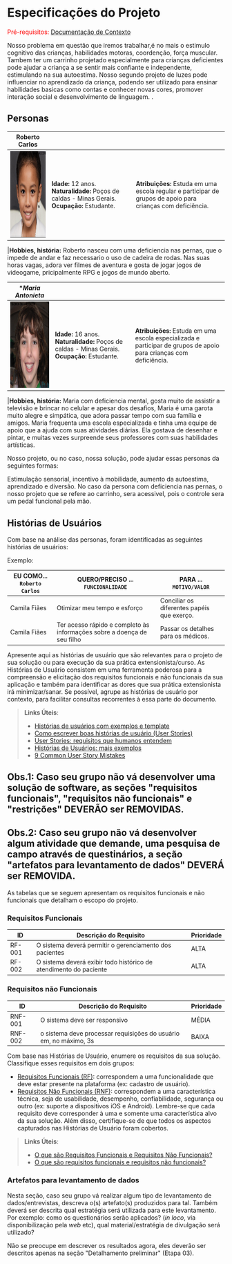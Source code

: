 # Especificações do Projeto

<span style="color:red">Pré-requisitos: <a href="1-Documentação de Contexto.md"> Documentação de Contexto</a></span>

Nosso problema em questão que iremos trabalhar,é no mais o estimulo cognitivo das crianças, habilidades motoras, coordenção, força muscular.
Tambem ter um carrinho projetado especialmente para crianças deficientes pode ajudar a criança a se sentir mais confiante e independente,
estimulando na sua autoestima. Nosso segundo projeto de luzes pode influenciar no aprendizado da criança, podendo ser utilizado para ensinar 
habilidades basicas como contas e conhecer novas cores, promover interação social e desenvolvimento de linguagem.
.
## Personas


|**Roberto Carlos**|           |                             | 
|-------------------|-----------|-----------------------------|
<img src="https://github.com/ICEI-PUC-Minas-PPC-CC/ppc-cc-2023-1-ment2-noite-aplicacao-interativa/blob/main/Roberto%20Carlos.png" width="200" height="200"/>|**Idade:** 12 anos. **Naturalidade:** Poços de caldas - Minas Gerais. **Ocupação:** Estudante.       |**Atribuições:** Estuda em uma escola regular e participar de grupos de apoio para crianças com deficiência.

|**Hobbies, história:** Roberto nasceu com uma deficiencia nas pernas, que o impede de andar e faz necessario o uso de cadeira de rodas. Nas suas horas vagas, adora ver filmes de aventura e gosta de jogar jogos de videogame, pricipalmente RPG e jogos de mundo aberto.

|**Maria Antonieta*|           |                             | 
|-------------------|-----------|-----------------------------|
<img src="https://github.com/ICEI-PUC-Minas-PPC-CC/ppc-cc-2023-1-ment2-noite-aplicacao-interativa/blob/main/Maria%20Antonieta.png" width="200" height="200"/>|**Idade:** 16 anos. **Naturalidade:** Poços de caldas - Minas Gerais. **Ocupação:** Estudante.       |**Atribuições:** Estuda em uma escola especializada e participar de grupos de apoio para crianças com deficiência.

|**Hobbies, história:** Maria com deficiencia mental, gosta muito de assistir a televisão e brincar no celular e apesar dos desafios, Maria é uma garota muito alegre e simpática, que adora passar tempo com sua família e amigos. Maria frequenta uma escola especializada e tinha uma equipe de apoio que a ajuda com suas atividades diárias. Ela gostava de desenhar e pintar, e muitas vezes surpreende seus professores com suas habilidades artísticas.

Nosso projeto, ou no caso, nossa solução, pode ajudar essas personas da seguintes formas: 

Estimulação sensorial, incentivo à mobilidade, aumento da autoestima, aprendizado e diversão. No caso da persona com deficiencia nas pernas, o nosso projeto  que se refere ao carrinho, sera acessivel, pois o controle sera um pedal funcional pela mão.

## Histórias de Usuários

Com base na análise das personas, foram identificadas as seguintes histórias de usuários:

Exemplo:

|EU COMO... `Roberto Carlos`| QUERO/PRECISO ... `FUNCIONALIDADE` |PARA ... `MOTIVO/VALOR`                 |
|--------------------|------------------------------------|----------------------------------------|
|Camila Fiães | Otimizar meu tempo e esforço | Conciliar os diferentes papéis que exerço. |
|Camila Fiães | Ter acesso rápido e completo às informações sobre a doença de seu filho | Passar os detalhes para os médicos. |

Apresente aqui as histórias de usuário que são relevantes para o projeto de sua solução ou para execução da sua prática extensionista/curso. As Histórias de Usuário consistem em uma ferramenta poderosa para a compreensão e elicitação dos requisitos funcionais e não funcionais da sua aplicação e também para identificar as dores que sua prática extensionista irá minimizar/sanar. Se possível, agrupe as histórias de usuário por contexto, para facilitar consultas recorrentes à essa parte do documento.

> **Links Úteis**:
> - [Histórias de usuários com exemplos e template](https://www.atlassian.com/br/agile/project-management/user-stories)
> - [Como escrever boas histórias de usuário (User Stories)](https://medium.com/vertice/como-escrever-boas-users-stories-hist%C3%B3rias-de-usu%C3%A1rios-b29c75043fac)
> - [User Stories: requisitos que humanos entendem](https://www.luiztools.com.br/post/user-stories-descricao-de-requisitos-que-humanos-entendem/)
> - [Histórias de Usuários: mais exemplos](https://www.reqview.com/doc/user-stories-example.html)
> - [9 Common User Story Mistakes](https://airfocus.com/blog/user-story-mistakes/)

## Obs.1: Caso seu grupo não vá desenvolver uma solução de software, as seções "requisitos funcionais", "requisitos não funcionais" e "restrições" DEVERÃO ser REMOVIDAS.
## Obs.2: Caso seu grupo não vá desenvolver algum atividade que demande, uma pesquisa de campo através de questinários, a seção "artefatos para levantamento de dados" DEVERÁ ser REMOVIDA.

As tabelas que se seguem apresentam os requisitos funcionais e não funcionais que detalham o escopo do projeto.

### Requisitos Funcionais

|ID    | Descrição do Requisito  | Prioridade |
|------|-----------------------------------------|----|
|RF-001| O sistema deverá permitir o gerenciamento dos pacientes | ALTA | 
|RF-002| O sistema deverá exibir todo histórico de atendimento do paciente   | ALTA |


### Requisitos não Funcionais

|ID     | Descrição do Requisito  |Prioridade |
|-------|-------------------------|----|
|RNF-001| O sistema deve ser responsivo | MÉDIA | 
|RNF-002| o sistema deve processar requisições do usuário em, no máximo, 3s |  BAIXA | 

Com base nas Histórias de Usuário, enumere os requisitos da sua solução. Classifique esses requisitos em dois grupos:

- [Requisitos Funcionais
 (RF)](https://pt.wikipedia.org/wiki/Requisito_funcional):
 correspondem a uma funcionalidade que deve estar presente na
  plataforma (ex: cadastro de usuário).
- [Requisitos Não Funcionais
  (RNF)](https://pt.wikipedia.org/wiki/Requisito_n%C3%A3o_funcional):
  correspondem a uma característica técnica, seja de usabilidade,
  desempenho, confiabilidade, segurança ou outro (ex: suporte a
  dispositivos iOS e Android).
Lembre-se que cada requisito deve corresponder à uma e somente uma
característica alvo da sua solução. Além disso, certifique-se de que
todos os aspectos capturados nas Histórias de Usuário foram cobertos.

> **Links Úteis**:
> - [O que são Requisitos Funcionais e Requisitos Não Funcionais?](https://codificar.com.br/requisitos-funcionais-nao-funcionais/)
> - [O que são requisitos funcionais e requisitos não funcionais?](https://analisederequisitos.com.br/requisitos-funcionais-e-requisitos-nao-funcionais-o-que-sao/)

### Artefatos para levantamento de dados

Nesta seção, caso seu grupo vá realizar algum tipo de levantamento de dados/entrevistas, descreva o(s) artefato(s) produzidos para tal. Também deverá ser descrita qual estratégia será utilizada para este levantamento. Por exemplo: como os questionários serão aplicados? (_in loco_, via disponibilização pela _web_ etc), qual material/estratégia de divulgação será utilizado? 

Não se preocupe em descrever os resultados agora, eles deverão ser descritos apenas na seção "Detalhamento preliminar" (Etapa 03).
